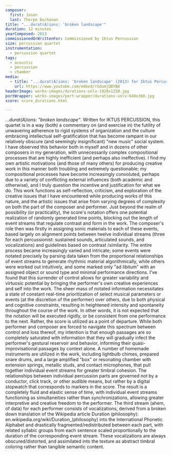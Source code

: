 ```yaml
---
composer:
  first: Jason
  last: Thorpe Buchanan
title: "...durat(A)ions: 'broken landscape'"
duration: 12 minutes
yearComposed: 2013
commissionedOrWrittenFor: Commissioned by Iktus Percussion
size: percussion quartet
instrumentation:
  - percussion quartet
tags:
  - acoustic
  - percussion
  - chamber
media:
  - title: "...durat(A)ions: 'broken landscape' (2013) for Iktus Percussion by Jason Thorpe Buchanan"
    url: https://www.youtube.com/embed/rGdumjQBYB8
headerImage: works-images/durations-unlv-1920x1250.jpg
portWrapper: works-images/port-wrapper/durations-unlv-640x360.jpg
score: score_durations.html

---
```


<em>...durat(A)ions: "broken landscape"</em>. Written for IKTUS PERCUSSION, this quartet is in a way (both) a commentary on (and exercise in) the futility of unwavering adherence to rigid systems of organization and the culture embracing intellectual self-gratification that has become rampant in our relatively obscure (and seemingly insignificant) "new music" social system. I have observed this behavior both in myself and in dozens of other composers in my generation, with unnecessarily complex compositional processes that are highly inefficient (and perhaps also ineffective). I find my own artistic motivations (and those of many others) for producing creative work in this manner both troubling and extremely questionable; my compositional processes have become increasingly convoluted, perhaps due to a variety of conflicting external influences (both academic and otherwise), and I truly question the incentive and justification for what we do. This work functions as self-reflection, criticism, and exploration of the creative issues that I have encountered while producing works of this nature, and the artistic issues that arise from varying degrees of complexity on both the part of the composer and performer. Just beyond the realm of possibility (or practicality), the score's notation offers one potential realization of randomly generated time points, blocking out the length of event streams that regulate contrast and form in the work. The composer's role then was firstly in assigning sonic materials to each of these events, based largely on alignment points between twelve individual streams (three for each percussionist: sustained sounds, articulated sounds, and vocalizations) and guidelines based on contrast /similarity. The entire process became increasingly varied and intricate; some events were notated precisely by parsing data taken from the proportional relationships of event streams to generate rhythmic material algorithmically, while others were worked out intuitively, and some marked only "ad libitum" with an assigned object or sound type and minimal performance directions. I've found that this surrender of control allows for greater variability and virtuosic potential by bringing the performer's own creative experiences and self into the work. The sheer mass of notated information necessitates a state of constant real-time prioritization of select musical parameters or events (at the discretion of the performer) over others, due to both physical and cognitive constraints, resulting in heightened intensity and spontaneity throughout the course of the work. In other words, it is not expected that the notation will be executed rigidly, or be consistent from one performance to the next. Rather, the score is utilized as a point of departure. While both performer and composer are forced to navigate this spectrum between control and loss thereof, my intention is that enough passages are so completely saturated with information that they will gradually infect the performer's gestural reservoir and behavior, informing their quasi-improvisational passages by context alone. A number of homemade instruments are utilized in the work, including lightbulb chimes, prepared snare drums, and a large amplified "box" or resonating chamber with extension springs, metallic studs, and contact microphones, that pull together individual event streams for greater timbral cohesion. The relationships between individual percussion parts are governed not by a conductor, click track, or other audible means, but rather by a digital stopwatch that corresponds to markers in the score. The result is a completely fluid and elastic sense of time, with individual event streams functioning as simultaneities rather than synchronizations, allowing greater interpretive and creative freedom to the performer. The third stream (ahem, of data) for each performer consists of vocalizations, derived from a broken down translation of the Wikipedia article Duration (philosophy): en.wikipedia.org/wiki/Duration_(philosophy) into the International Phonetic Alphabet and drastically fragmented/redistributed between each part, with related syllabic groups from each sentence scaled proportionally to the duration of the corresponding event stream. These vocalizations are always obscured/distorted, and assimilated into the texture as abstract timbral coloring rather than tangible semantic content.
